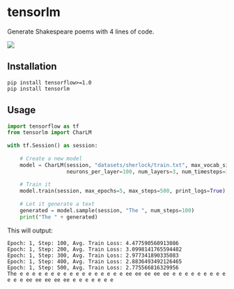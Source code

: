 # tensorlm

Generate Shakespeare poems with 4 lines of code.

![](https://media.giphy.com/media/xT9IgMvlPUmRkkDJmM/giphy.gif)

## Installation

    pip install tensorflow>=1.0
    pip install tensorlm
    
## Usage

```python
import tensorflow as tf
from tensorlm import CharLM
    
with tf.Session() as session:
    
    # Create a new model
    model = CharLM(session, "datasets/sherlock/train.txt", max_vocab_size=96,
                   neurons_per_layer=100, num_layers=3, num_timesteps=15)
    
    # Train it 
    model.train(session, max_epochs=5, max_steps=500, print_logs=True)
    
    # Let it generate a text
    generated = model.sample(session, "The ", num_steps=100)
    print("The " + generated)
```

This will output:

    Epoch: 1, Step: 100, Avg. Train Loss: 4.477590560913086
    Epoch: 1, Step: 200, Avg. Train Loss: 3.0998141765594482
    Epoch: 1, Step: 300, Avg. Train Loss: 2.977341890335083
    Epoch: 1, Step: 400, Avg. Train Loss: 2.8836493492126465
    Epoch: 1, Step: 500, Avg. Train Loss: 2.775566816329956
    The e e e e e e e e e e e e e e e e e ee ee ee ee ee e e e e e e e e e e e e ee ee ee ee ee e e e e e e e


